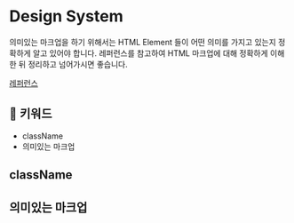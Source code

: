 # Design System

의미있는 마크업을 하기 위해서는 HTML Element 들이 어떤 의미를 가지고 있는지 정확하게 알고 있어야 합니다.
레퍼런스를 참고하여 HTML 마크업에 대해 정확하게 이해한 뒤 정리하고 넘어가시면 좋습니다.

[레퍼런스](https://developer.mozilla.org/ko/docs/Web/HTML/Reference)

## :whale2: 키워드

* className
* 의미있는 마크업

## className

## 의미있는 마크업
